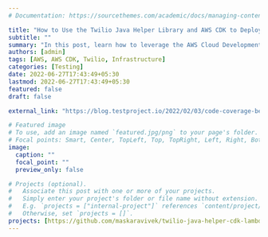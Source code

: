 ```yaml
---
# Documentation: https://sourcethemes.com/academic/docs/managing-content/

title: "How to Use the Twilio Java Helper Library and AWS CDK to Deploy AWS Lambda Functions"
subtitle: ""
summary: "In this post, learn how to leverage the AWS Cloud Development Kit (CDK) to build and deploy a serverless AWS Lambda function that uses Twilio’s Programmable SMS API to send SMS to users."
authors: [admin]
tags: [AWS, AWS CDK, Twilio, Infrastructure]
categories: [Testing]
date: 2022-06-27T17:43:49+05:30
lastmod: 2022-06-27T17:43:49+05:30
featured: false
draft: false

external_link: "https://blog.testproject.io/2022/02/03/code-coverage-best-practices-for-frontend-apps/"

# Featured image
# To use, add an image named `featured.jpg/png` to your page's folder.
# Focal points: Smart, Center, TopLeft, Top, TopRight, Left, Right, BottomLeft, Bottom, BottomRight.
image:
  caption: ""
  focal_point: ""
  preview_only: false

# Projects (optional).
#   Associate this post with one or more of your projects.
#   Simply enter your project's folder or file name without extension.
#   E.g. `projects = ["internal-project"]` references `content/project/deep-learning/index.md`.
#   Otherwise, set `projects = []`.
projects: [https://github.com/maskaravivek/twilio-java-helper-cdk-lambda]
---
```

